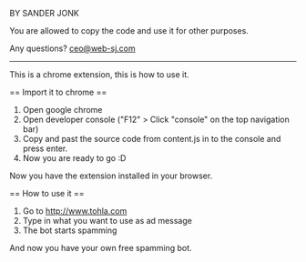 BY SANDER JONK

You are allowed to copy the code and use it for other purposes. 

Any questions? ceo@web-sj.com


-----



This is a chrome extension, this is how to use it.


== Import it to chrome ==

1. Open google chrome
2. Open developer console ("F12" > Click "console" on the top navigation bar)
3. Copy and past the source code from content.js in to the console and press enter.
4. Now you are ready to go :D

Now you have the extension installed in your browser.

== How to use it ==

1. Go to http://www.tohla.com
2. Type in what you want to use as ad message
3. The bot starts spamming

And now you have your own free spamming bot.
